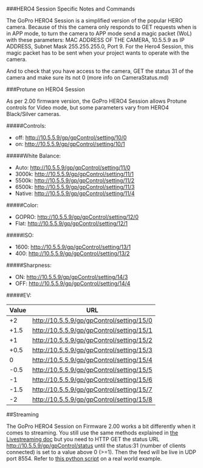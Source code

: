 ###HERO4 Session Specific Notes and Commands

The GoPro HERO4 Session is a simplified version of the popular HERO camera. Because of this the camera only responds to GET requests when is in APP mode, to turn the camera to APP mode send a magic packet (WoL) with these parameters: MAC ADDRESS OF THE CAMERA, 10.5.5.9 as IP ADDRESS, Subnet Mask 255.255.255.0, Port 9. For the Hero4 Session, this magic packet has to be sent when your project wants to operate with the camera.

And to check that you have access to the camera, GET the status 31 of the camera and make sure its not 0 (more info on CameraStatus.md)

###Protune on HERO4 Session

As per 2.00 firmware version, the GoPro HERO4 Session allows Protune controls for Video mode, but some parameters vary from HERO4 Black/Silver cameras. 

#####Controls:

* off: http://10.5.5.9/gp/gpControl/setting/10/0
* on: http://10.5.5.9/gp/gpControl/setting/10/1

#####White Balance:

* Auto: http://10.5.5.9/gp/gpControl/setting/11/0
* 3000k: http://10.5.5.9/gp/gpControl/setting/11/1
* 5500k: http://10.5.5.9/gp/gpControl/setting/11/2
* 6500k: http://10.5.5.9/gp/gpControl/setting/11/3
* Native: http://10.5.5.9/gp/gpControl/setting/11/4

#####Color:

* GOPRO: http://10.5.5.9/gp/gpControl/setting/12/0
* Flat: http://10.5.5.9/gp/gpControl/setting/12/1

#####ISO:

* 1600: http://10.5.5.9/gp/gpControl/setting/13/1
* 400: http://10.5.5.9/gp/gpControl/setting/13/2

#####Sharpness:

* ON: http://10.5.5.9/gp/gpControl/setting/14/3
* OFF: http://10.5.5.9/gp/gpControl/setting/14/4

#####EV:

Value | URL
-----|-------
+2   |  http://10.5.5.9/gp/gpControl/setting/15/0
+1.5 |  http://10.5.5.9/gp/gpControl/setting/15/1
+1   |  http://10.5.5.9/gp/gpControl/setting/15/2
+0.5 |  http://10.5.5.9/gp/gpControl/setting/15/3
0    |  http://10.5.5.9/gp/gpControl/setting/15/4
-0.5 |  http://10.5.5.9/gp/gpControl/setting/15/5
-1   |  http://10.5.5.9/gp/gpControl/setting/15/6
-1.5 |  http://10.5.5.9/gp/gpControl/setting/15/7
-2   |  http://10.5.5.9/gp/gpControl/setting/15/8

##Streaming

The GoPro HERO4 Session on Firmware 2.00 works a bit differently when it 
comes to streaming. You still use the same methods explained in [the 
Livestreaming doc](Livestreaming.md) but you need to HTTP GET the status 
URL http://10.5.5.9/gp/gpControl/status until the status:31 (number of clients connected) is set to a value above 0 (>=1). 
Then the feed will be live in UDP port 8554. Refer to [this python 
script](https://gist.github.com/KonradIT/acc2ab5c89567037e3d0077982de2da5) 
on a real world example.
